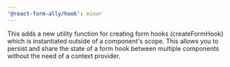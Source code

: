 ```yaml
---
'@react-form-ally/hook': minor
---
```


This adds a new utility function for creating form hooks (createFormHook) which is instantiated
outside of a component's scope. This allows you to persist and share the state of a form hook
between multiple components without the need of a context provider.

